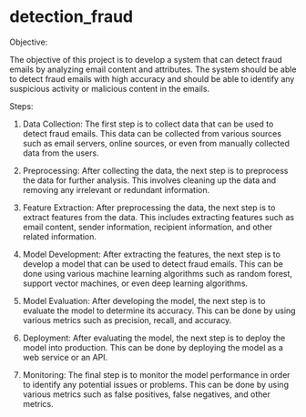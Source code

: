 # detection_fraud
Objective:

The objective of this project is to develop a system that can detect fraud emails by analyzing email content and attributes. The system should be able to detect fraud emails with high accuracy and should be able to identify any suspicious activity or malicious content in the emails.

Steps:

1. Data Collection: The first step is to collect data that can be used to detect fraud emails. This data can be collected from various sources such as email servers, online sources, or even from manually collected data from the users.

2. Preprocessing: After collecting the data, the next step is to preprocess the data for further analysis. This involves cleaning up the data and removing any irrelevant or redundant information.

3. Feature Extraction: After preprocessing the data, the next step is to extract features from the data. This includes extracting features such as email content, sender information, recipient information, and other related information.

4. Model Development: After extracting the features, the next step is to develop a model that can be used to detect fraud emails. This can be done using various machine learning algorithms such as random forest, support vector machines, or even deep learning algorithms.

5. Model Evaluation: After developing the model, the next step is to evaluate the model to determine its accuracy. This can be done by using various metrics such as precision, recall, and accuracy.

6. Deployment: After evaluating the model, the next step is to deploy the model into production. This can be done by deploying the model as a web service or an API.

7. Monitoring: The final step is to monitor the model performance in order to identify any potential issues or problems. This can be done by using various metrics such as false positives, false negatives, and other metrics.